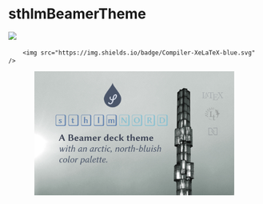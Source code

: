 # sthlmBeamerTheme
<a href = "https://github.com/mholson/sthlmNordBeamerTheme/raw/main/sthlmNordTemplate.pdf">
        <img src="https://img.shields.io/badge/View-pdf-red.svg"/> </a>
        
        <img src="https://img.shields.io/badge/Compiler-XeLaTeX-blue.svg" />


<p align="center">
    <img src="assets/nordsegel.jpg" width="400" max-width="90%" alt="Background" />
</p>
